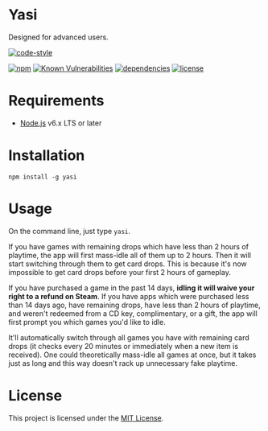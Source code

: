 # Yasi

Designed for advanced users.

[![code-style](https://cdn.rawgit.com/feross/standard/master/badge.svg)](http://standardjs.com)

[![npm](https://img.shields.io/npm/v/yasi.svg?style=flat-square)](https://www.npmjs.com/package/yasi) [![Known Vulnerabilities](https://snyk.io/test/github/marcielmj/yasi/badge.svg?style=flat-square)](https://snyk.io/test/github/marcielmj/yasi) [![dependencies](https://img.shields.io/david/marcielmj/yasi.svg?style=flat-square)](https://david-dm.org/marcielmj/yasi) [![license](https://img.shields.io/npm/l/yasi.svg?style=flat-square)](LICENSE)


# Requirements
- [Node.js](https://nodejs.org/) v6.x LTS or later


# Installation

```
npm install -g yasi
```


# Usage

On the command line, just type `yasi`. 

If you have games with remaining drops which have less than 2 hours of playtime, the app will first mass-idle all of them up to 2 hours. Then it will start switching through them to get card drops. This is because it's now impossible to get card drops before your first 2 hours of gameplay.

If you have purchased a game in the past 14 days, **idling it will waive your right to a refund on Steam**. If you have apps which were purchased less than 14 days ago, have remaining drops, have less than 2 hours of playtime, and weren't redeemed from a CD key, complimentary, or a gift, the app will first prompt you which games you'd like to idle.

It'll automatically switch through all games you have with remaining card drops (it checks every 20 minutes or immediately when a new item is received). One could theoretically mass-idle all games at once, but it takes just as long and this way doesn't rack up unnecessary fake playtime.


# License

This project is licensed under the [MIT License](LICENSE).
